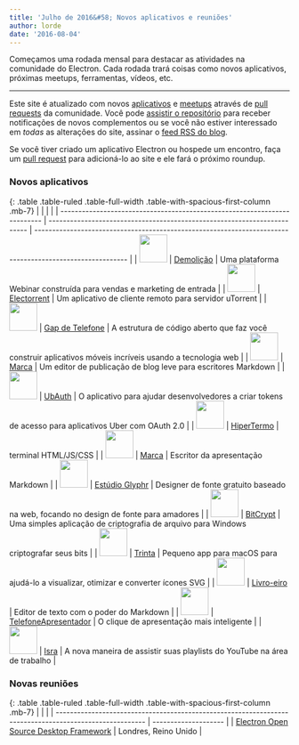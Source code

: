 ```yaml
---
title: 'Julho de 2016&#58; Novos aplicativos e reuniões'
author: lorde
date: '2016-08-04'
---
```


Começamos uma rodada mensal para destacar as atividades na comunidade do Electron. Cada rodada trará coisas como novos aplicativos, próximas meetups, ferramentas, vídeos, etc.

---

Este site é atualizado com novos [aplicativos](https://electronjs.org/apps) e [meetups](https://electronjs.org/community) através de [pull requests](https://github.com/electron/electronjs.org/pulls) da comunidade. Você pode [assistir o repositório](https://github.com/electron/electronjs.org) para receber notificações de novos complementos ou se você não estiver interessado em _todas_ as alterações do site, assinar o [feed RSS do blog](https://electronjs.org/feed.xml).

Se você tiver criado um aplicativo Electron ou hospede um encontro, faça um [pull request](https://github.com/electron/electronjs.org) para adicioná-lo ao site e ele fará o próximo roundup.

### Novos aplicativos

{: .table .table-ruled .table-full-width .table-with-spacious-first-column .mb-7}
|                                                                           |                                                                          |                                                                                                          |
| ------------------------------------------------------------------------- | ------------------------------------------------------------------------ | -------------------------------------------------------------------------------------------------------- |
| <img src="/images/apps/demio.png" width="50" />          | [Demolição](https://demio.com)                                           | Uma plataforma Webinar construída para vendas e marketing de entrada                                     |
| <img src="/images/apps/electorrent.png" width="50" />    | [Electorrent](https://github.com/Tympanix/Electorrent)                   | Um aplicativo de cliente remoto para servidor uTorrent                                                   |
| <img src="/images/apps/phonegap.png" width="50" />       | [Gap de Telefone](http://phonegap.com/products/#desktop-app-section)     | A estrutura de código aberto que faz você construir aplicativos móveis incríveis usando a tecnologia web |
| <img src="/images/apps/wordmark.png" width="50" />       | [Marca](http://wordmarkapp.com)                                          | Um editor de publicação de blog leve para escritores Markdown                                            |
| <img src="/images/apps/ubauth.png" width="50" />         | [UbAuth](http://ubauth.enytc.com)                                        | O aplicativo para ajudar desenvolvedores a criar tokens de acesso para aplicativos Uber com OAuth 2.0    |
| <img src="/images/apps/hyperterm.png" width="50" />      | [HiperTermo](https://hyperterm.org)                                      | terminal HTML/JS/CSS                                                                                     |
| <img src="/images/apps/marp.png" width="50" />           | [Marca](https://yhatt.github.io/marp)                                    | Escritor da apresentação Markdown                                                                        |
| <img src="/images/apps/glyphrstudio.png" width="50" />   | [Estúdio Glyphr](https://github.com/glyphr-studio/Glyphr-Studio-Desktop) | Designer de fonte gratuito baseado na web, focando no design de fonte para amadores                      |
| <img src="/images/apps/bitcrypt.png" width="50" />       | [BitCrypt](https://github.com/Nazgul07/BitCrypt)                         | Uma simples aplicação de criptografia de arquivo para Windows criptografar seus bits                     |
| <img src="/images/apps/trym.png" width="50" />           | [Trinta](http://kontentapps.com/trym)                                    | Pequeno app para macOS para ajudá-lo a visualizar, otimizar e converter ícones SVG                       |
| <img src="/images/apps/booker.png" width="50" />         | [Livro-eiro](http://apps.meamka.me/booker)                               | Editor de texto com o poder do Markdown                                                                  |
| <img src="/images/apps/phonepresenter.png" width="50" /> | [TelefoneApresentador](https://phonepresenter.com)                       | O clique de apresentação mais inteligente                                                                |
| <img src="/images/apps/yout-player.png" width="50" />    | [Isra](https://youtplayer.github.io)                                     | A nova maneira de assistir suas playlists do YouTube na área de trabalho                                 |

### Novas reuniões

{: .table .table-ruled .table-full-width .table-with-spacious-first-column .mb-7}
|                                                                                                         |                      |
| ------------------------------------------------------------------------------------------------------- | -------------------- |
| [Electron Open Source Desktop Framework](http://www.meetup.com/Electron-Open-Source-Desktop-Framework/) | Londres, Reino Unido |

